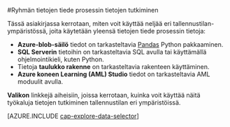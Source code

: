 <properties 
    pageTitle="Ryhmän tietojen tiede prosessin tietojen tutkiminen | Microsoft Azure" 
    description="Miten voit tarkastella tietoja eri tallennustilan ympäristöissä." 
    services="machine-learning,storage" 
    documentationCenter="" 
    authors="bradsev" 
    manager="jhubbard" 
    editor="cgronlun" />

<tags 
    ms.service="machine-learning" 
    ms.workload="data-services" 
    ms.tgt_pltfrm="na" 
    ms.devlang="na" 
    ms.topic="article" 
    ms.date="09/13/2016" 
    ms.author="bradsev" /> 

#<a name="explore-data-in-the-team-data-science-process"></a>Ryhmän tietojen tiede prosessin tietojen tutkiminen

Tässä asiakirjassa kerrotaan, miten voit käyttää neljää eri tallennustilan-ympäristössä, joita käytetään yleensä tietojen tiede prosessin tietoja:

- **Azure-blob-säilö** tiedot on tarkasteltavia [Pandas](http://pandas.pydata.org/) Python pakkaaminen.
- **SQL Serverin** tietoihin on tarkasteltavia SQL avulla tai käyttämällä ohjelmointikieli, kuten Python.
- Tietoja **taulukko rakenne** on tarkasteltavia rakenteen käyttäminen.
- **Azure koneen Learning (AML) Studio** tiedot on tarkasteltavia AML moduulit avulla.

**Valikon** linkkejä aiheisiin, joissa kerrotaan, kuinka voit käyttää näitä työkaluja tietojen tutkiminen tallennustilan eri ympäristöissä. 

[AZURE.INCLUDE [cap-explore-data-selector](../../includes/cap-explore-data-selector.md)]


